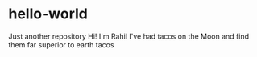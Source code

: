 # hello-world
Just another repository
Hi! I'm Rahil
I've had tacos on the Moon and find them far superior to earth tacos
